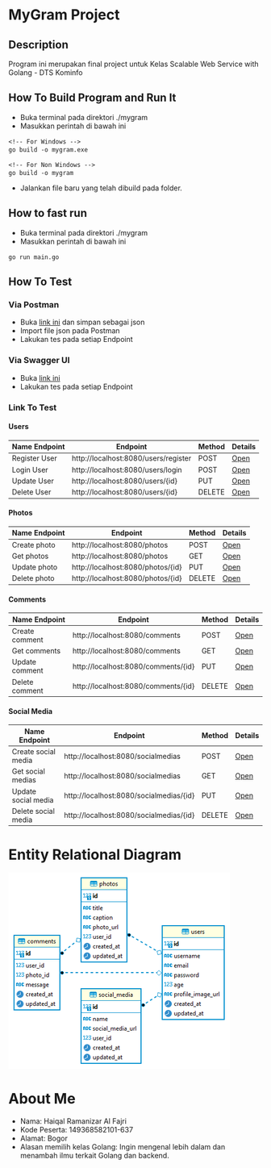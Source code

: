 # MyGram Project

## Description

Program ini merupakan final project untuk Kelas Scalable Web Service with Golang - DTS Kominfo

## How To Build Program and Run It

- Buka terminal pada direktori ./mygram
- Masukkan perintah di bawah ini

```
<!-- For Windows -->
go build -o mygram.exe
```

```
<!-- For Non Windows -->
go build -o mygram
```

- Jalankan file baru yang telah dibuild pada folder.

## How to fast run

- Buka terminal pada direktori ./mygram
- Masukkan perintah di bawah ini

```
go run main.go
```

## How To Test

### Via Postman

- Buka [link ini](./MyGram%20API.postman_collection.json) dan simpan sebagai json
- Import file json pada Postman
- Lakukan tes pada setiap Endpoint

### Via Swagger UI

- Buka [link ini](http://localhost:8080/swagger/index.html)
- Lakukan tes pada setiap Endpoint

### Link To Test

#### Users

| Name Endpoint | Endpoint                             | Method | Details                              |
| ------------- | ------------------------------------ | ------ | ------------------------------------ |
| Register User | http://localhost:8080/users/register | POST   | [Open](./API-SPEC.md#register-users) |
| Login User    | http://localhost:8080/users/login    | POST   | [Open](./API-SPEC.md#login-users)    |
| Update User   | http://localhost:8080/users/{id}     | PUT    | [Open](./API-SPEC.md#update-users)   |
| Delete User   | http://localhost:8080/users/{id}     | DELETE | [Open](./API-SPEC.md#delete-users)   |

#### Photos

| Name Endpoint | Endpoint                          | Method | Details                             |
| ------------- | --------------------------------- | ------ | ----------------------------------- |
| Create photo  | http://localhost:8080/photos      | POST   | [Open](./API-SPEC.md#create-photos) |
| Get photos    | http://localhost:8080/photos      | GET    | [Open](./API-SPEC.md#get-photos)    |
| Update photo  | http://localhost:8080/photos/{id} | PUT    | [Open](./API-SPEC.md#update-photos) |
| Delete photo  | http://localhost:8080/photos/{id} | DELETE | [Open](./API-SPEC.md#delete-photos) |

#### Comments

| Name Endpoint  | Endpoint                            | Method | Details                               |
| -------------- | ----------------------------------- | ------ | ------------------------------------- |
| Create comment | http://localhost:8080/comments      | POST   | [Open](./API-SPEC.md#create-comments) |
| Get comments   | http://localhost:8080/comments      | GET    | [Open](./API-SPEC.md#get-comments)    |
| Update comment | http://localhost:8080/comments/{id} | PUT    | [Open](./API-SPEC.md#update-comments) |
| Delete comment | http://localhost:8080/comments/{id} | DELETE | [Open](./API-SPEC.md#delete-comments) |

#### Social Media

| Name Endpoint       | Endpoint                                | Method | Details                                    |
| ------------------- | --------------------------------------- | ------ | ------------------------------------------ |
| Create social media | http://localhost:8080/socialmedias      | POST   | [Open](./API-SPEC.md#create-social-medias) |
| Get social medias   | http://localhost:8080/socialmedias      | GET    | [Open](./API-SPEC.md#get-social-medias)    |
| Update social media | http://localhost:8080/socialmedias/{id} | PUT    | [Open](./API-SPEC.md#update-social-medias) |
| Delete social media | http://localhost:8080/socialmedias/{id} | DELETE | [Open](./API-SPEC.md#delete-social-medias) |

# Entity Relational Diagram

![ERD](./erd.png)

# About Me

- Nama: Haiqal Ramanizar Al Fajri
- Kode Peserta: 149368582101-637
- Alamat: Bogor
- Alasan memilih kelas Golang: Ingin mengenal lebih dalam dan menambah ilmu terkait Golang dan backend.
